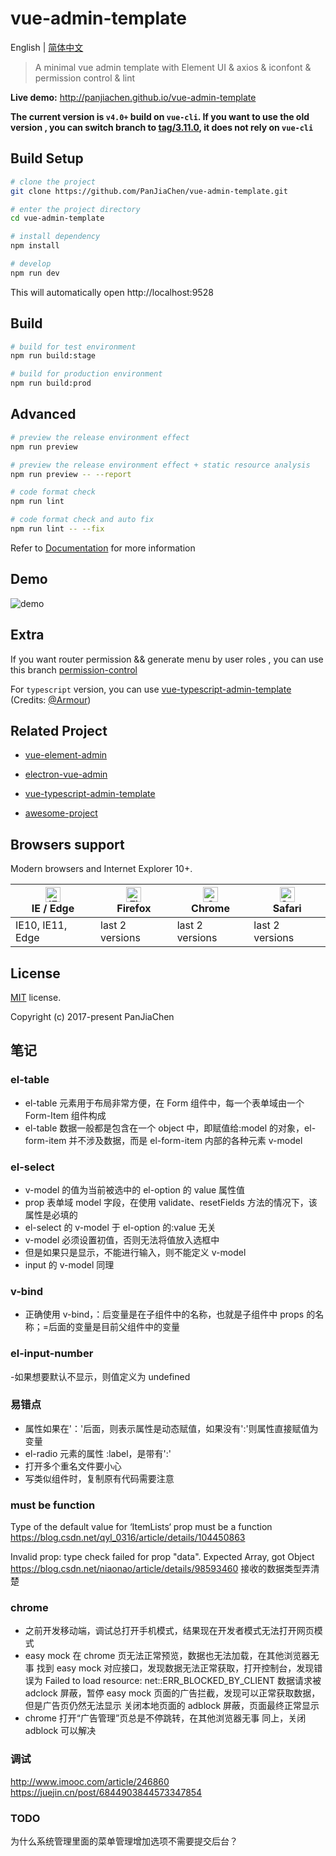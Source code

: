 # vue-admin-template

English | [简体中文](./README-zh.md)

> A minimal vue admin template with Element UI & axios & iconfont & permission control & lint

**Live demo:** http://panjiachen.github.io/vue-admin-template

**The current version is `v4.0+` build on `vue-cli`. If you want to use the old version , you can switch branch to [tag/3.11.0](https://github.com/PanJiaChen/vue-admin-template/tree/tag/3.11.0), it does not rely on `vue-cli`**

## Build Setup

```bash
# clone the project
git clone https://github.com/PanJiaChen/vue-admin-template.git

# enter the project directory
cd vue-admin-template

# install dependency
npm install

# develop
npm run dev
```

This will automatically open http://localhost:9528

## Build

```bash
# build for test environment
npm run build:stage

# build for production environment
npm run build:prod
```

## Advanced

```bash
# preview the release environment effect
npm run preview

# preview the release environment effect + static resource analysis
npm run preview -- --report

# code format check
npm run lint

# code format check and auto fix
npm run lint -- --fix
```

Refer to [Documentation](https://panjiachen.github.io/vue-element-admin-site/guide/essentials/deploy.html) for more information

## Demo

![demo](https://github.com/PanJiaChen/PanJiaChen.github.io/blob/master/images/demo.gif)

## Extra

If you want router permission && generate menu by user roles , you can use this branch [permission-control](https://github.com/PanJiaChen/vue-admin-template/tree/permission-control)

For `typescript` version, you can use [vue-typescript-admin-template](https://github.com/Armour/vue-typescript-admin-template) (Credits: [@Armour](https://github.com/Armour))

## Related Project

- [vue-element-admin](https://github.com/PanJiaChen/vue-element-admin)

- [electron-vue-admin](https://github.com/PanJiaChen/electron-vue-admin)

- [vue-typescript-admin-template](https://github.com/Armour/vue-typescript-admin-template)

- [awesome-project](https://github.com/PanJiaChen/vue-element-admin/issues/2312)

## Browsers support

Modern browsers and Internet Explorer 10+.

| [<img src="https://raw.githubusercontent.com/alrra/browser-logos/master/src/edge/edge_48x48.png" alt="IE / Edge" width="24px" height="24px" />](http://godban.github.io/browsers-support-badges/)</br>IE / Edge | [<img src="https://raw.githubusercontent.com/alrra/browser-logos/master/src/firefox/firefox_48x48.png" alt="Firefox" width="24px" height="24px" />](http://godban.github.io/browsers-support-badges/)</br>Firefox | [<img src="https://raw.githubusercontent.com/alrra/browser-logos/master/src/chrome/chrome_48x48.png" alt="Chrome" width="24px" height="24px" />](http://godban.github.io/browsers-support-badges/)</br>Chrome | [<img src="https://raw.githubusercontent.com/alrra/browser-logos/master/src/safari/safari_48x48.png" alt="Safari" width="24px" height="24px" />](http://godban.github.io/browsers-support-badges/)</br>Safari |
| --------------------------------------------------------------------------------------------------------------------------------------------------------------------------------------------------------------- | ----------------------------------------------------------------------------------------------------------------------------------------------------------------------------------------------------------------- | ------------------------------------------------------------------------------------------------------------------------------------------------------------------------------------------------------------- | ------------------------------------------------------------------------------------------------------------------------------------------------------------------------------------------------------------- |
| IE10, IE11, Edge                                                                                                                                                                                                | last 2 versions                                                                                                                                                                                                   | last 2 versions                                                                                                                                                                                               | last 2 versions                                                                                                                                                                                               |

## License

[MIT](https://github.com/PanJiaChen/vue-admin-template/blob/master/LICENSE) license.

Copyright (c) 2017-present PanJiaChen

## 笔记

### el-table

- el-table 元素用于布局非常方便，在 Form 组件中，每一个表单域由一个 Form-Item 组件构成
- el-table 数据一般都是包含在一个 object 中，即赋值给:model 的对象，el-form-item 并不涉及数据，而是 el-form-item 内部的各种元素 v-model

### el-select

- v-model 的值为当前被选中的 el-option 的 value 属性值
- prop 表单域 model 字段，在使用 validate、resetFields 方法的情况下，该属性是必填的
- el-select 的 v-model 于 el-option 的:value 无关
- v-model 必须设置初值，否则无法将值放入选框中
- 但是如果只是显示，不能进行输入，则不能定义 v-model
- input 的 v-model 同理

### v-bind

- 正确使用 v-bind，：后变量是在子组件中的名称，也就是子组件中 props 的名称；=后面的变量是目前父组件中的变量

### el-input-number

-如果想要默认不显示，则值定义为 undefined

### 易错点

- 属性如果在'：'后面，则表示属性是动态赋值，如果没有':'则属性直接赋值为变量
- el-radio 元素的属性 :label，是带有':'
- 打开多个重名文件要小心
- 写类似组件时，复制原有代码需要注意

### must be function

Type of the default value for ‘ItemLists‘ prop must be a function
https://blog.csdn.net/qyl_0316/article/details/104450863

Invalid prop: type check failed for prop "data". Expected Array, got Object
https://blog.csdn.net/niaonao/article/details/98593460
接收的数据类型弄清楚

### chrome

- 之前开发移动端，调试总打开手机模式，结果现在开发者模式无法打开网页模式
- easy mock 在 chrome 页无法正常预览，数据也无法加载，在其他浏览器无事
  找到 easy mock 对应接口，发现数据无法正常获取，打开控制台，发现错误为 Failed to load resource: net::ERR_BLOCKED_BY_CLIENT
  数据请求被 adclock 屏蔽，暂停 easy mock 页面的广告拦截，发现可以正常获取数据，但是广告页仍然无法显示
  关闭本地页面的 adblock 屏蔽，页面最终正常显示
- chrome 打开“广告管理”页总是不停跳转，在其他浏览器无事
  同上，关闭 adblock 可以解决

### 调试

http://www.imooc.com/article/246860
https://juejin.cn/post/6844903844573347854

### TODO
为什么系统管理里面的菜单管理增加选项不需要提交后台？